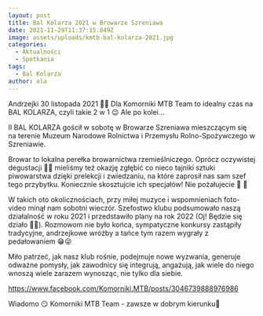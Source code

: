 ```yaml
---
layout: post
title: Bal Kolarza 2021 w Browarze Szreniawa
date: 2021-11-29T11:37:15.849Z
image: assets/uploads/kmtb-bal-kolarza-2021.jpg
categories:
  - Aktualności
  - Spotkania
tags:
  - Bal Kolarza
author: ola
---
```

Andrzejki 30 listopada 2021 🎉🎊 Dla Komorniki MTB Team to idealny czas na BAL KOLARZA, czyli takie 2 w 1 😉 Ale po kolei...

II BAL KOLARZA gościł w sobotę w Browarze Szreniawa mieszczącym się na terenie Muzeum Narodowe Rolnictwa i Przemysłu Rolno-Spożywczego w Szreniawie. 
<!--more-->

Browar to lokalna perełka browarnictwa rzemieślniczego. Oprócz oczywistej degustacji 🍺🍺 mieliśmy też okazję zgłębić co nieco tajniki sztuki piwowarstwa dzięki prelekcji i zwiedzaniu, na które zaprosił nas sam szef tego przybytku. Koniecznie skosztujcie ich specjałów! Nie pożałujecie 🍻 🤤

W takich oto okolicznościach, przy miłej muzyce i wspomnieniach foto-video minął nam sobotni wieczór. Szefostwo klubu podsumowało naszą działalność w roku 2021 i przedstawiło plany na rok 2022 (Oj! Będzie się działo 🤯🙃). Rozmowom nie było końca, sympatyczne konkursy zastąpiły tradycyjne, andrzejkowe wróżby a tańce tym razem wygrały z pedałowaniem 😁😜

Miło patrzeć, jak nasz klub rośnie, podejmuje nowe wyzwania, generuje odważne pomysły, jak zawodnicy się integrują, angażują, jak wiele do niego wnoszą wiele zarazem wynosząc, nie tylko dla siebie. 

<https://www.facebook.com/Komorniki.MTB/posts/3046739888976986>

Wiadomo 😏 Komorniki MTB Team - zawsze w dobrym kierunku🙂